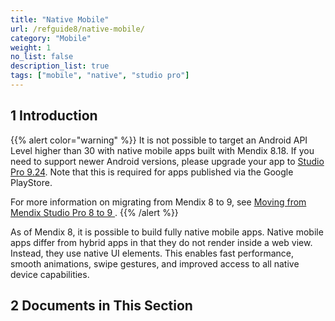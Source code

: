 ```yaml
---
title: "Native Mobile"
url: /refguide8/native-mobile/
category: "Mobile"
weight: 1
no_list: false
description_list: true 
tags: ["mobile", "native", "studio pro"]
---
```


## 1 Introduction

{{% alert color="warning" %}}
It is not possible to target an Android API Level higher than 30 with native mobile apps built with Mendix 8.18. If you need to support newer Android versions, please upgrade your app to [Studio Pro 9.24](/releasenotes/studio-pro/9.24/). Note that this is required for apps published via the Google PlayStore.

For more information on migrating from Mendix 8 to 9, see [Moving from Mendix Studio Pro 8 to 9
](/refguide9/moving-from-8-to-9/).
{{% /alert %}}

As of Mendix 8, it is possible to build fully native mobile apps. Native mobile apps differ from hybrid apps in that they do not render inside a web view. Instead, they use native UI elements. This enables fast performance, smooth animations, swipe gestures, and improved access to all native device capabilities.

## 2 Documents in This Section
